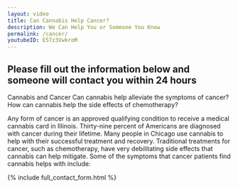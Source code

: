 ```yaml
---
layout: video
title: Can Cannabis Help Cancer?
description: We Can Help You or Someone You Know
permalink: /cancer/
youtubeID: E57z3VwkroM
---
```


## Please fill out the information below and someone will contact you within 24 hours
Cannabis and Cancer
Can cannabis help alleviate the symptoms of cancer?
How can cannabis help the side effects of chemotherapy?

Any form of cancer is an approved qualifying condition to receive a medical cannabis card in Illinois. Thirty-nine percent of Americans are diagnosed with cancer during their lifetime. Many people in Chicago use cannabis to help with their successful treatment and recovery. Traditional treatments for cancer, such as chemotherapy, have very debilitating side effects that cannabis can help mitigate.
Some of the symptoms that cancer patients find cannabis helps with include:

{% include full_contact_form.html %}
